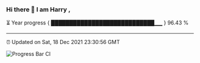 ### Hi there 👋 I am Harry , 

⏳ Year progress { ████████████████████████████▁▁ } 96.43 %

---

⏰ Updated on Sat, 18 Dec 2021 23:30:56 GMT

![Progress Bar CI](https://github.com/duykhang68/duykhang68/workflows/Progress%20Bar%20CI/badge.svg)
